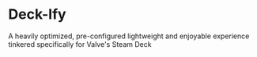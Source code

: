 # Deck-Ify
A heavily optimized, pre-configured lightweight and enjoyable experience tinkered specifically for Valve's Steam Deck
